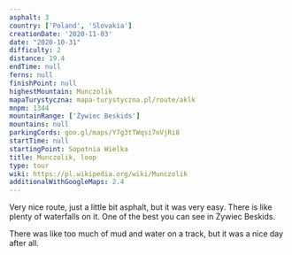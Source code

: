 ```yaml
---
asphalt: 3
country: ['Poland', 'Slovakia']
creationDate: '2020-11-03'
date: "2020-10-31"
difficulty: 2
distance: 19.4
endTime: null
ferns: null
finishPoint: null
highestMountain: Munczolik
mapaTurystyczna: mapa-turystyczna.pl/route/aklk
mnpm: 1344
mountainRange: ['Żywiec Beskids']
mountains: null
parkingCords: goo.gl/maps/Y7g3tTWqsi7nVjRi8
startTime: null
startingPoint: Sopotnia Wielka
title: Munczolik, loop
type: tour
wiki: https://pl.wikipedia.org/wiki/Munczolik
additionalWithGoogleMaps: 2.4
---
```


Very nice route, just a little bit asphalt, but it was very easy. There is like plenty of waterfalls on it. One of the best you can see in Żywiec Beskids.

There was like too much of mud and water on a track, but it was a nice day after all.
